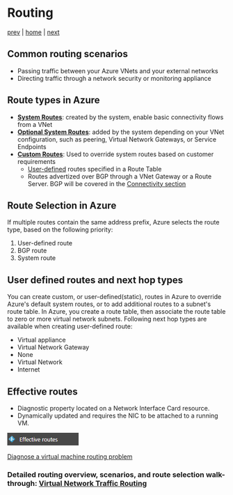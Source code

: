 # Routing

[prev](./vnet-ipam.md) | [home](./readme.md)  | [next](./readme.md.md)

## Common routing scenarios

- Passing traffic between your Azure VNets and your external networks
- Directing traffic through a network security or monitoring appliance

## Route types in Azure

- [**System Routes**](https://docs.microsoft.com/azure/virtual-network/virtual-networks-udr-overview#system-routes): created by the system, enable basic connectivity flows from a VNet
- [**Optional System Routes**](https://docs.microsoft.com/azure/virtual-network/virtual-networks-udr-overview#optional-default-routes): added by the system depending on your VNet configuration, such as peering, Virtual Network Gateways, or Service Endpoints
- [**Custom Routes**](https://docs.microsoft.com/azure/virtual-network/virtual-networks-udr-overview#custom-routes): Used to override system routes based on customer requirements
  - [User-defined](https://docs.microsoft.com/azure/virtual-network/virtual-networks-udr-overview#user-defined) routes specified in a Route Table
  - Routes advertized over BGP through a VNet Gateway or a Route Server. BGP will be covered in the [Connectivity section](./hybrid-connectivity-overview.md)

## Route Selection in Azure

If multiple routes contain the same address prefix, Azure selects the route type, based on the following priority:

1. User-defined route
2. BGP route
3. System route

## User defined routes and next hop types

You can create custom, or user-defined(static), routes in Azure to override Azure's default system routes, or to add additional routes to a subnet's route table. In Azure, you create a route table, then associate the route table to zero or more virtual network subnets.
Following next hop types are available when creating user-defined route:

- Virtual appliance
- Virtual Network Gateway
- None
- Virtual Network
- Internet

## Effective routes

- Diagnostic property located on a Network Interface Card resource.
- Dynamically updated and requires the NIC to be attached to a running VM.

![Effective routes](png/effective-routes.png)

[Diagnose a virtual machine routing problem](https://docs.microsoft.com/azure/virtual-network/diagnose-network-routing-problem)

### Detailed routing overview, scenarios, and route selection walk-through: [Virtual Network Traffic Routing](https://docs.microsoft.com/azure/virtual-network/virtual-networks-udr-overview)

